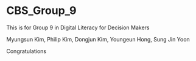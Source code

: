 # CBS_Group_9
This is for Group 9 in Digital Literacy for Decision Makers 

Myungsun Kim, Philip Kim, Dongjun Kim, Youngeun Hong, Sung Jin Yoon

Congratulations
